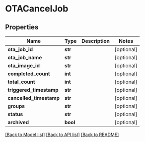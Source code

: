 # OTACancelJob

## Properties
Name | Type | Description | Notes
------------ | ------------- | ------------- | -------------
**ota_job_id** | **str** |  | [optional] 
**ota_job_name** | **str** |  | [optional] 
**ota_image_id** | **str** |  | [optional] 
**completed_count** | **int** |  | [optional] 
**total_count** | **int** |  | [optional] 
**triggered_timestamp** | **str** |  | [optional] 
**cancelled_timestamp** | **str** |  | [optional] 
**groups** | **str** |  | [optional] 
**status** | **str** |  | [optional] 
**archived** | **bool** |  | [optional] 

[[Back to Model list]](../README.md#documentation-for-models) [[Back to API list]](../README.md#documentation-for-api-endpoints) [[Back to README]](../README.md)

